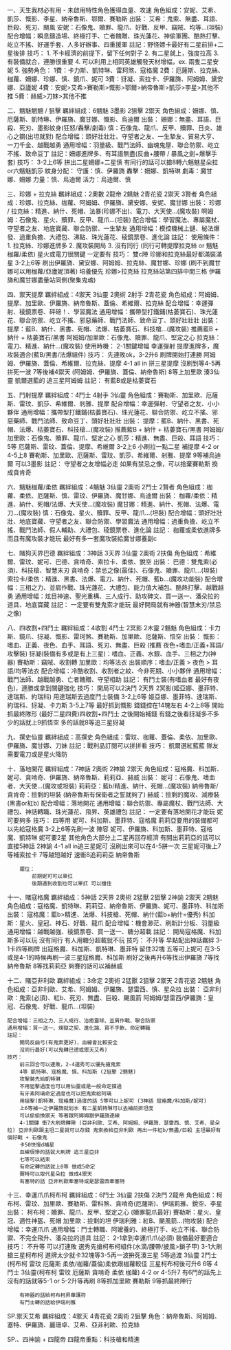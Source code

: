 一、天生我材必有用 - 未啟用特性角色獲得血量、攻速
    角色組成：安妮、艾希、凱莎、慨影、李星、納帝魯斯、鄂爾、賽勒斯
    出裝：
        艾希：鬼索、無盡、耳語、巨殺、死刃、颶風
        安妮：石像鬼、贖罪、龍爪、好戰、反甲、竊賊、均等...(坦裝)
    配合增幅：瞬息鑄造場、終極打手、亡者餽贈、珠光蓮花、神偷軍團、酷熱打擊、屹立不搖、好運手套、人多好辦事、四重援軍
    註記：野怪嫖卡最好有二星前排+二星後排
    技巧：
        1. 不卡經濟的前提下，留下任何對子
        2. 有二星就上，強度拉高
        3. 有裝備就合，連勝很重要
        4. 可以利用上相同英雄觸發天材增幅，ex. 兩隻二星安妮
        5. 強勢角色：
            1費：卡力斯、凱特琳、雷珂煞、寇格魔
            2費：厄薩斯、拉克絲、枷蘿、姍娜、珍娜、慎、鏡爪、妮可
            3費：犽凝、索拉卡、伊羅旖、阿姆姆、黛安娜、亞廬妮
            4費：安妮>艾希>賽勒斯>慨影>鄂爾>納帝魯斯>凱莎>李星>其他不推
            5費：赫威>刀妹>其他不推

二、魑魅魍魎 / 狙擊
    羈絆組成：6魑魅 3墨影 2狙擊 2禦天
    角色組成：姍娜、慎、厄薩斯、凱特琳、伊羅旖、魔甘娜、慨影、烏迪爾
    出裝：
        姍娜：無盡、耳語、巨殺、死刃、墨影紋身(狂怒/轟擊/劇毒)
        慎：石像鬼、龍爪、反甲、贖罪、日炎、雄心之鋼(出坦就對)
    配合增幅：頭好壯壯壯、守望者之友、一生摯友、貿易大亨、一刀千金、越戰越勇
    通用增幅：羽量級、戰鬥法師、幽魂鬼屋、聯合防禦、屹立不搖、致命豆丁
    註記：姍娜進牌多、有耳語無盡(反曲+腰帶 / 暴風之劍+爆擊手套)
    技巧：
        3-2上6等 拼出二星姍娜+二星慎
        有同行的話可以搶8轉六魑魅星朵拉or六魑魅凱莎
    紋身分配：
        守護：慎、伊羅旖
        轟擊：姍娜、凱特琳
        劇毒：魔甘娜、姍娜
        力量：慎、烏迪爾
        活力：烏迪爾、慎

三、珍娜 + 拉克絲
    羈絆組成：2奧數 2龍帝 2魑魅 2青花瓷 2禦天 3賢者
    角色組成：珍娜、拉克絲、枷蘿、阿姆姆、伊羅旖、黛安娜、安妮、魔甘娜
    出裝：
        珍娜 / 拉克絲：精進、納什、死帽、法暴(珍娜不出)、電刀、大天使...(魔攻裝)
        啊姆姆：石像鬼、星火、贖罪、反甲、龍爪...(坦裝)
    配合增幅：學習魔法、專屬魔杖、守望者之友、地底寶藏、聯合防禦、一生摯友
    通用增幅：模控機械上鏈、秘法爆發、過重負擔、大禮包、沸點、珠光蓮花、稜鏡票卷、進化論
    註記：
        使用條件：
            1. 拉克絲、珍娜進牌多
            2. 魔攻裝開局
            3. 沒有同行 (同行可轉提摩拉克絲 or 魑魅枷羅/柔依)
        星火或電刀很關鍵 一定要有
    技巧：
        雙c陣 珍娜和拉克絲最好都滿裝滿星
        3-2上6等 刷出伊羅旖、黛安娜、阿姆姆、拉克絲、魔甘娜、珍娜 (刷不到魔甘娜可以用枷蘿/亞廬妮頂著)
        培養優先 珍娜>拉克絲
        拉克絲站第四排中間三格
        伊羅旖和魔甘娜盡量站同側(聚集鬼魂)

四、禦天提摩
    羈絆組成：4禦天 3仙靈 2奧術 2射手 2青花瓷
    角色組成：阿姆姆、提摩、加里歐、伊羅旖、納帝魯斯、蓋倫、希維爾、拉克絲
    配合增幅：幸運彈射、稜鏡票卷、砰磅！、學習魔法
    通用增幅：攜帶型打鐵鋪(枯萎寶石)、珠光蓮花、聯合防禦、屹立不搖、邪惡藥師、戰鬥法師、致命豆丁、頭好壯壯壯
    出裝：
        提摩：藍B、納什、黑書、死帽、法爆、枯萎寶石、科技槍...(魔攻裝) 推薦藍B + 納什 + 枯萎寶石/黑書
        阿姆姆/加里歐：石像鬼、贖罪、龍爪、堅定之心
        拉克絲：電刀、精進、納什...(魔攻裝)
    使用時機：
        2-1關鍵增幅 幸運彈射
        提摩進牌多，魔攻裝適合(藍B/黑書/法爆組件)
    技巧：
        先連敗ok，3-2升6 刷牌開始打連勝 阿姆姆、伊羅旖、蓋倫、希維爾、拉克絲、提摩
        4-1 all in 拼三星提摩 沒刷到等4-5再拼死一波
        7等後補4禦天 (阿姆姆、伊羅旖、蓋倫、納帝魯斯)
        8等上加里歐 湊3仙靈 凱爾選藍的 追三星阿姆姆
    註記：
        有藍B或是枯萎寶石

五、鬥射提摩
    羈絆組成：4鬥士 4射手 3仙靈
    角色組成：賽勒斯、加里歐、厄薩斯、雷玟、凱莎、希維爾、剎雅、提摩
    配合增幅：幸運彈射、守望者之友、小小夥伴
    通用增幅：攜帶型打鐵鋪(枯萎寶石)、珠光蓮花、聯合防禦、屹立不搖、邪惡藥師、戰鬥法師、致命豆丁、頭好壯壯壯
    出裝：
        提摩：藍B、納什、黑書、死帽、法爆、枯萎寶石、科技槍...(魔攻裝) 推薦藍B + 納什 + 枯萎寶石/黑書
        阿姆姆/加里歐：石像鬼、贖罪、龍爪、堅定之心
        凱莎：精進、無盡、巨殺、耳語
    技巧：
        5等 厄薩斯、雷玟、蓋倫、提摩、希維爾
        3-2上6 小刷拉一點二星 補提摩
        4-2 or 4-5上8 賽勒斯、加里歐、厄薩斯、雷玟、凱莎、希維爾、剎雅、提摩
        9等補烏迪爾 可以3墨影
    註記：
        守望者之友增幅必走
        如果有禁忌之像，可以捨棄賽勒斯 換成貪肯奇

六、魑魅枷蘿/柔依
    羈絆組成：4魑魅 3仙靈 2奧術 2鬥士 2賢者
    角色組成：枷蘿、柔依、厄薩斯、慎、雷玟、伊羅旖、魔甘娜、烏迪爾
    出裝：
        枷蘿/柔依：精進、納什、死帽/法爆、大天使...(魔攻裝)
        魔甘娜：精進、納什、死帽、法爆、電刀...(魔攻裝)
        慎：石像鬼、星火、贖罪、反甲、龍爪...(坦裝)
    配合增幅：頭好壯壯壯、地底寶藏、守望者之友、聯合防禦、學習魔法
    通用增幅：過重負擔、屹立不搖、戰鬥法師、假人輔助、大禮包、稜鏡票卷、進化論
    註記：
        枷蘿或柔依進牌多而且有魔攻裝才能玩
        最好有多一套魔攻裝給魔甘娜養副c

七、賭狗天界巴德
    羈絆組成：3神話 3天界 3仙靈 2奧術 2扶傷
    角色組成：希維爾、雷玟、妮可、巴德、貪啃奇、索拉卡、柔依、銳空
    出裝：
        巴德：雙鬼索(必須)、科技槍、智慧末刃
        貪啃奇：禁忌之像(最佳)、石像鬼、贖罪、龍爪...(坦裝)
        索拉卡/柔依：精進、黑書、法爆、電刀、納什、死帽、藍b...(魔攻功能裝)
    配合增幅：三相之力、並肩作戰、珠光蓮花、大禮包、能力值大補包、酷熱打擊、越戰越勇
    通用增幅：炫目神速、聖光重構、三人成行、助攻碑文、買一送一、潘朵拉的道具、地底寶藏
    註記：
        一定要有雙鬼索才能玩
        最好開局就有神器(智慧末刃/禁忌之像)

八、四收割+四鬥士
    羈絆組成：4收割 4鬥士 2冥影 2木靈 2魑魅
    角色組成：卡力斯、鏡爪、犽凝、慨影、雷珂煞、賽勒斯、加里歐、厄薩斯、悟空
    出裝：
        慨影：嗜血、正義、夜色、血手、耳語、死刃、無盡、巨殺 (推薦 夜色+嗜血/正義+耳語/攻擊裝)
        犽凝(裝備有多或是有上三星)：嗜血、正義、水銀、血手、三相之力(神器)
        賽勒斯：竊賊、收割轉
        加里歐：均等法衣
        出裝順序：嗜血/正義 > 夜色 > 耳語/均等法衣
    配合增幅：冷酷收割、收割者之紋、今非死期、小小夥伴
    通用增幅：戰鬥法師、越戰越勇、亡者餽贈、守望相助
    註記：
        有鬥士裝(有嗜血者 最好有夜色)，連勝或拿到關鍵強化
    技巧：
        開局可以2決鬥 2天界 2冥影(姬亞娜、墨菲特、達瑞斯、約瑞科)
        用達瑞斯去過度鬥士裝備
        3-2上6等 姬亞娜、墨菲特、達瑞斯、約瑞科、犽凝、卡力斯
        3-5上7等 最好抓到慨影 錢錢控在14塊左右
        4-2上8等 開始抓最終隊形 (最好二星四費)四收割+四鬥士 之後開始補錢
        有錢之後看犽凝多不多 少的話就上9抓悟空 多的話就8等追三星犽凝


九、撰史仙靈
    羈絆組成：高撰史
    角色組成：雷玟、枷蘿、蓋倫、柔依、加里歐、伊羅旖、魔甘娜、刀妹
    註記：戰利品訂閱可以拼拼看
    技巧：
        凱爾選紅藍藍 隊友需要電刀或是星火降防

十、落地開花
    羈絆組成：7神話 2奧術 2神諭 2禦天
    角色組成：寇格魔、科加斯、妮可、貪啃奇、伊羅旖、納帝魯斯、莉莉亞、赫威
    出裝：
        妮可：石像鬼、嗜血者、大天使...(魔攻或坦裝)
        莉莉亞：藍b/精進、納什、死帽...(魔攻裝)
        納帝魯斯/貪肯奇：撿剩的坦裝 (納帝魯斯有保衛者之誓就夠了)
        赫威：撿剩的魔攻、減療裝(黑書or紅b)
    配合增幅：落地開花
    通用增幅：聯合防禦、專屬魔杖、戰鬥法師、大禮包、神話轉職、珠光蓮花、飛昇、英雄禮包
    註記：
        一定要有落地開花才能玩
        妮可要夠多
    技巧：
        四等用 妮可、科加斯、墨菲特、寇格魔
        莉莉亞要用的裝備都可以先給寇格魔
        3-2上6等先刷一波 陣容 妮可、伊羅旖、科加斯、墨菲特、寇格魔、凱特琳 妮可要2星 其他角色大部分上二星再回存經濟
        有開出莉莉亞的話可以直接5神話 2神諭
        4-1 all in追三星妮可 沒刷出來可以在4-5拼一次
        三星妮可後上7等補索拉卡 7等越短越好 速衝8追莉莉亞 納帝魯斯

        擺位：
            前期妮可可以單扛
            後期遇到收割也可以單扛 可以擋住

十一、賭寇格魔
    羈絆組成：5神話 2天界 2奧術 2猛獸 2狙擊 2神諭 2禦天 2魑魅
    角色組成：寇格魔、凱特琳、莉莉亞、納帝魯斯、伊羅旖、妮可、墨菲特、科加斯
    出裝：
        寇格魔：藍b>精進、法爆、科技槍、死帽、納什(藍b+納什=優秀)
        科加斯：星火、皇冠、神石、好戰、龍爪
    配合增幅：機會渺茫、刷新計分板、羽量級
    通用增幅：越戰越強、稜鏡票卷、買一送一、糖分超載
    註記：
        開局寇格魔、科加斯多可以玩
        沒有同行
        有人用糖分超載就不玩
    技巧：
        不升等
        早點配出神話羈絆
        3-1卡四等刷牌 出寇格魔、科加斯、凱特琳、墨菲特 留住32塊
        五等可上妮可
        在3-5或是4-1的時候再刷一波三星寇格魔、科加斯
        刷好之後再升6等找出伊羅旖
        7等找納帝魯斯
        8等找莉莉亞 夠賽的話可以補赫威

十二、賭亞非利歐
    羈絆組成：3命定 2奧術 2猛獸 2狙擊 2禦天 2青花瓷 2魑魅
    角色組成：亞非利歐、艾希、阿姆姆、伊羅旖、瑟雷西、慎、星朵拉
    出裝：
        亞非利歐：鬼索(必須)、紅b、死刃、無盡、巨殺、颶風箭
        阿姆姆/瑟雷西/伊羅旖：皇冠、石像鬼、好戰、龍爪...(坦裝)

    配合增幅：三相之力、三人成行、治癒靈球、並肩作戰、聯合防禦
    通用增幅：買一送一、煉獄之契、進化論、買不手軟、命定轉職
    註記：
        開局反曲弓(有鬼索更好)，血線會比較安全
        沒同行最好(可以鬼轉巴德或禦天艾希)
    技巧：
        前三回合可以連敗，2-4選秀可以優先搶鬼索
        4等 凱特琳、寇格魔、慎、科加斯 (2狙擊 2魑魅)
        攻擊裝先給凱特琳
        不用狙擊過度也可以用仙靈或是一般命定撐過
        有牙素阿璃命定過度也可以把鬼索給阿璃
        用狙擊(凱特琳、寇格魔)過度的話 5等可以上妮可 (3神話 寇格魔/科加斯/妮可)
        上6等補一之伊羅旖就划水 有二星凱特琳可以去補前排坦度
        可以偷偷換禦天 等著跟阿姆姆跟伊羅旖連線
        4-1關鍵 衝7大刷牌轉陣 (亞非利歐、艾希、阿姆姆、伊羅旖、瑟雷西、慎、艾希、星朵拉) 亞非利歐跟主坦二星就可以存錢 鬼索換給亞非利歐 再出一件紅b/無盡/巨殺 主坦最好有個好戰 + 石像鬼
        卡50快慢d補星
        血線很慘的話就大刷牌 追三星亞非
        七等可以結束
        有命定轉的話就上8等 做成5命定
        賽特可以取代星朵拉 做成4禦天
        有塞特的話 亞非利歐牽塞特或是瑟雷西牽塞特

十三、幸運爪爪柯布柯
    羈絆組成：6鬥士 3仙靈 2扶傷 2決鬥 2龍帝
    角色組成：柯布柯、雷玟、加里歐、賽勒斯、雷科煞、貪啃奇(厄薩斯)、伊瑞莉雅、銳空、李星
    出裝：
        柯布柯：贖罪、龍爪、反甲、堅定之心 (贖罪龍爪最好)
        賽勒斯：星火、皇冠、適性神盔、死帽
        加里歐：撿剩的坦
        伊瑞利雅：紅B、颶風箭...(物攻裝)
    配合增幅：幸運爪爪
    通用增幅：鬥士轉職、阿嬤養的、終極打手、屹立不搖、聯合防禦、不完全飛升、潘朵拉的道具
    註記：
        2-1拿到幸運爪爪(必須)
        裝備最好要適合
    技巧：
        不升等
        可以打連敗
        選秀先搶柯布柯組件(水滴/腰帶/披風>鎖子甲)
        3-1大刷 搶三星柯布柯 進牌太少就卡32塊等3-5再一波拚死湊三星
        5等過渡 3仙靈 2鬥士(柯布柯 雷玟 厄薩斯 柔依/枷蘿/蓋倫)柔依跟枷蘿較佳
        三星柯布柯後可升6
        6等 4鬥士 3仙靈(柯布柯 雷玟 厄薩斯 貪啃奇 柔依 枷蘿)
        4-2 or 4-5升7 有6鬥的話先上 沒有的話就等5-1 or 5-2升等再刷
        8等抓加里歐 賽勒斯
        9等抓最終陣行

        有神器的話給柯布柯昇華護符
        有鬥士轉的話給伊瑞利雅

SP.禦天艾希
    羈絆組成：4禦天 4青花瓷 2奧術 2狙擊
    角色：納帝魯斯、阿姆姆、塞特、伊羅旖、麗珊卓、艾希、亞非利歐、拉克絲

SP.、四神諭 + 四龍帝
    四龍帝重點：科技槍和精進